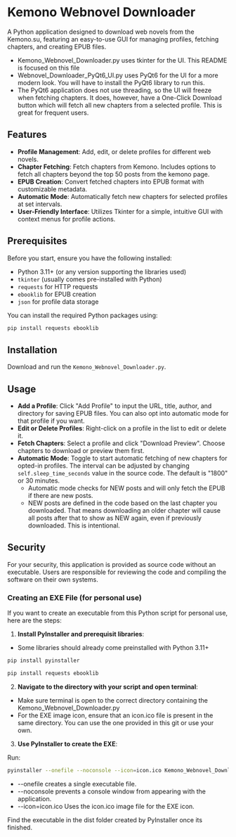 # Kemono Webnovel Downloader

A Python application designed to download web novels from the Kemono.su, featuring an easy-to-use GUI for managing profiles, fetching chapters, and creating EPUB files.

- Kemono_Webnovel_Downloader.py uses tkinter for the UI. This README is focused on this file
- Webnovel_Downloader_PyQt6_UI.py uses PyQt6 for the UI for a more modern look. You will have to install the PyQt6 library to run this.
- The PyQt6 application does not use threading, so the UI will freeze when fetching chapters. It does, however, have a One-Click Download button which will fetch all new chapters from a selected profile. This is great for frequent users.

## Features

- **Profile Management**: Add, edit, or delete profiles for different web novels.
- **Chapter Fetching**: Fetch chapters from Kemono. Includes options to fetch all chapters beyond the top 50 posts from the kemono page.
- **EPUB Creation**: Convert fetched chapters into EPUB format with customizable metadata.
- **Automatic Mode**: Automatically fetch new chapters for selected profiles at set intervals.
- **User-Friendly Interface**: Utilizes Tkinter for a simple, intuitive GUI with context menus for profile actions.

## Prerequisites

Before you start, ensure you have the following installed:

- Python 3.11+ (or any version supporting the libraries used)
- `tkinter` (usually comes pre-installed with Python)
- `requests` for HTTP requests
- `ebooklib` for EPUB creation
- `json` for profile data storage

You can install the required Python packages using:

```bash
pip install requests ebooklib
```

## Installation

Download and run the `Kemono_Webnovel_Downloader.py`.

## Usage

- **Add a Profile**: Click "Add Profile" to input the URL, title, author, and directory for saving EPUB files. You can also opt into automatic mode for that profile if you want.
- **Edit or Delete Profiles**: Right-click on a profile in the list to edit or delete it.
- **Fetch Chapters**: Select a profile and click "Download Preview". Choose chapters to download or preview them first.
- **Automatic Mode**: Toggle to start automatic fetching of new chapters for opted-in profiles. The interval can be adjusted by changing `self.sleep_time_seconds` value in the source code. The default is "1800" or 30 minutes.
  - Automatic mode checks for NEW posts and will only fetch the EPUB if there are new posts.
  - NEW posts are defined in the code based on the last chapter you downloaded. That means downloading an older chapter will cause all posts after that to show as NEW again, even if previously downloaded. This is intentional.

## Security

For your security, this application is provided as source code without an executable. Users are responsible for reviewing the code and compiling the software on their own systems.

### Creating an EXE File (for personal use)

If you want to create an executable from this Python script for personal use, here are the steps:

1. **Install PyInstaller and prerequisit libraries**:

- Some libraries should already come preinstalled with Python 3.11+

```bash
pip install pyinstaller
```
```bash
pip install requests ebooklib
```

2. **Navigate to the directory with your script and open terminal**:

- Make sure terminal is open to the correct directory containing the Kemono_Webnovel_Downloader.py
- For the EXE image icon, ensure that an icon.ico file is present in the same directory. You can use the one provided in this git or use your own.

3. **Use PyInstaller to create the EXE**:

Run:
```bash
pyinstaller --onefile --noconsole --icon=icon.ico Kemono_Webnovel_Downloader.py
```

- --onefile creates a single executable file.
- --noconsole prevents a console window from appearing with the application.
- --icon=icon.ico Uses the icon.ico image file for the EXE icon.

Find the executable in the dist folder created by PyInstaller once its finished.
